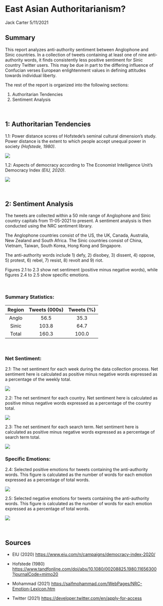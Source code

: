 East Asian Authoritarianism?
================
Jack Carter
5/11/2021

## **Summary**

This report analyzes anti-authority sentiment between Anglophone and
Sinic countries. In a collection of tweets containing at least one of
nine anti-authority words, it finds consistently less positive sentiment
for Sinic country Twitter users. This may be due in part to the
differing influence of Confucian verses European enlightenment values in
defining attitudes towards individual liberty.

The rest of the report is organized into the following sections:

1)  Authoritarian Tendencies
2)  Sentiment Analysis

 

## **1: Authoritarian Tendencies**

1.1: Power distance scores of Hofstede’s seminal cultural dimension’s
study. Power distance is the extent to which people accept unequal power
in society *(Hofstede, 1980)*.

![](East-Asian-Authoritarianism_files/figure-gfm/unnamed-chunk-1-1.png)<!-- -->

1.2: Aspects of democracy according to The Economist Intelligence Unit’s
Democracy Index *(EIU, 2020)*.

![](East-Asian-Authoritarianism_files/figure-gfm/unnamed-chunk-2-1.png)<!-- -->

 

## **2: Sentiment Analysis**

The tweets are collected within a 50 mile range of Anglophone and Sinic
country capitals from 11-05-2021 to present. A sentiment analysis is
then conducted using the NRC sentiment library.

The Anglophone countries consist of the US, the UK, Canada, Australia,
New Zealand and South Africa. The Sinic countries consist of China,
Vietnam, Taiwan, South Korea, Hong Kong and Singapore.

The anti-authority words include 1) defy, 2) disobey, 3) dissent, 4)
oppose, 5) protest, 6) rebel, 7) resist, 8) revolt and 9) riot.

Figures 2.1 to 2.3 show net sentiment (positive minus negative words),
while figures 2.4 to 2.5 show specific emotions.

<br>

### Summary Statistics:

| Region | Tweets (000s) | Tweets (%) |
| :----: | :-----------: | :--------: |
| Anglo  |     56.5      |    35.3    |
| Sinic  |     103.8     |    64.7    |
| Total  |     160.3     |   100.0    |

 

### Net Sentiment:

2.1: The net sentiment for each week during the data collection process.
Net sentiment here is calculated as positive minus negative words
expressed as a percentage of the weekly total.

![](East-Asian-Authoritarianism_files/figure-gfm/unnamed-chunk-4-1.png)<!-- -->

2.2: The net sentiment for each country. Net sentiment here is
calculated as positive minus negative words expressed as a percentage of
the country total.

![](East-Asian-Authoritarianism_files/figure-gfm/unnamed-chunk-5-1.png)<!-- -->

2.3: The net sentiment for each search term. Net sentiment here is
calculated as positive minus negative words expressed as a percentage of
search term total.

![](East-Asian-Authoritarianism_files/figure-gfm/unnamed-chunk-6-1.png)<!-- -->

### Specific Emotions:

2.4: Selected positive emotions for tweets containing the anti-authority
words. This figure is calculated as the number of words for each emotion
expressed as a percentage of total words.

![](East-Asian-Authoritarianism_files/figure-gfm/unnamed-chunk-7-1.png)<!-- -->

2.5: Selected negative emotions for tweets containing the anti-authority
words. This figure is calculated as the number of words for each emotion
expressed as a percentage of total words.

![](East-Asian-Authoritarianism_files/figure-gfm/unnamed-chunk-8-1.png)<!-- -->

 

## **Sources**

  - EIU (2020) <https://www.eiu.com/n/campaigns/democracy-index-2020/>

  - Hofstede (1980)
    <https://www.tandfonline.com/doi/abs/10.1080/00208825.1980.11656300?journalCode=mimo20>

  - Mohammad (2021)
    <https://saifmohammad.com/WebPages/NRC-Emotion-Lexicon.htm>

  - Twitter (2021) <https://developer.twitter.com/en/apply-for-access>

